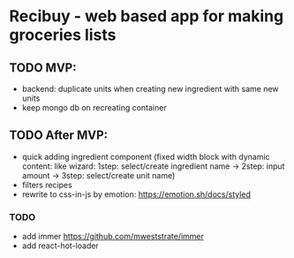 # Recibuy - web based app for making groceries lists

## TODO MVP:

- backend: duplicate units when creating new ingredient with same new units
- keep mongo db on recreating container

## TODO After MVP:

- quick adding ingredient component (fixed width block with dynamic content: like wizard: 1step: select/create ingredient name -> 2step: input amount -> 3step: select/create unit name)
- filters recipes
- rewrite to css-in-js by emotion: https://emotion.sh/docs/styled

### TODO

- add immer https://github.com/mweststrate/immer
- add react-hot-loader
